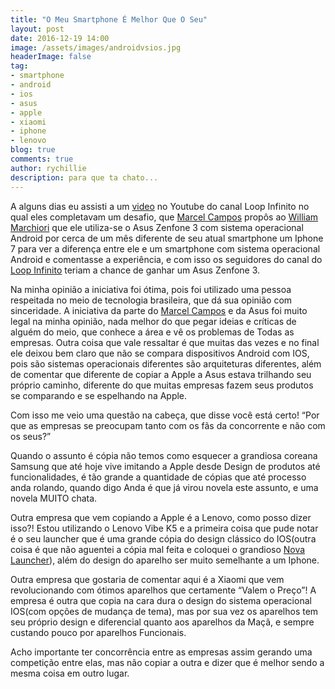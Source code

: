 ```yaml
---
title: "O Meu Smartphone É Melhor Que O Seu"
layout: post
date: 2016-12-19 14:00
image: /assets/images/androidvsios.jpg
headerImage: false
tag:
- smartphone
- android
- ios
- asus
- apple
- xiaomi
- iphone
- lenovo
blog: true
comments: true
author: rychillie
description: para que ta chato...
---
```

<script async src="//pagead2.googlesyndication.com/pagead/js/adsbygoogle.js"></script>
<!-- Anuncio Blog Rychillie -->
<ins class="adsbygoogle"
     style="display:block"
     data-ad-client="ca-pub-7837358846130941"
     data-ad-slot="9265933715"
     data-ad-format="auto"></ins>
<script>
(adsbygoogle = window.adsbygoogle || []).push({});
</script>

A alguns dias eu assisti a um <a href="https://www.youtube.com/watch?v=eAQZJwm6rbU">video</a> no Youtube do canal Loop Infinito no qual eles completavam um desafio, que <a href="https://twitter.com/marcelcampos">Marcel Campos</a> propôs ao <a href="https://twitter.com/marchwill">William Marchiori</a> que ele utiliza-se o Asus Zenfone 3 com sistema operacional Android por cerca de um mês diferente de seu atual smartphone um Iphone 7 para ver a diferença entre ele e um smartphone com sistema operacional Android e comentasse a experiência, e com isso os seguidores do canal do <a href="https://www.youtube.com/user/oloopinfinito">Loop Infinito</a> teriam a chance de ganhar um Asus Zenfone 3.

Na minha opinião a iniciativa foi ótima, pois foi utilizado uma pessoa respeitada no meio de tecnologia brasileira, que dá sua opinião com sinceridade. A iniciativa da parte do <a href="https://twitter.com/marcelcampos">Marcel Campos</a> e da Asus foi muito legal na minha opinião, nada melhor do que pegar ideias e críticas de alguém do meio, que conhece a área e vê os problemas de Todas as empresas. Outra coisa que vale ressaltar é que muitas das vezes e no final ele deixou bem claro que não se compara dispositivos Android com IOS, pois são sistemas operacionais diferentes são arquiteturas diferentes, além de comentar que diferente de copiar a Apple a Asus estava trilhando seu próprio caminho, diferente do que muitas empresas fazem seus produtos se comparando e se espelhando na Apple.

Com isso me veio uma questão na cabeça, que disse você está certo! “Por que as empresas se preocupam tanto com os fãs da concorrente e não com os seus?”

Quando o assunto é cópia não temos como esquecer a grandiosa coreana Samsung que até hoje vive imitando a Apple desde Design de produtos até funcionalidades, é tão grande a quantidade de cópias que até processo anda rolando, quando digo Anda é que já virou novela este assunto, e uma novela MUITO chata.

Outra empresa que vem copiando a Apple é a Lenovo, como posso dizer isso?! Estou utilizando o Lenovo Vibe K5 e a primeira coisa que pude notar é o seu launcher que é uma grande cópia do design clássico do IOS(outra coisa é que não aguentei a cópia mal feita e coloquei o grandioso <a href="https://play.google.com/store/apps/details?id=com.teslacoilsw.launcher">Nova Launcher</a>), além do design do aparelho ser muito semelhante a um Iphone.

Outra empresa que gostaria de comentar aqui é a Xiaomi que vem revolucionando com ótimos aparelhos que certamente “Valem o Preço”! A empresa é outra que copia na cara dura o design do sistema operacional IOS(com opções de mudança de tema), mas por sua vez os aparelhos tem seu próprio design e diferencial quanto aos aparelhos da Maçã, e sempre custando pouco por aparelhos Funcionais.

Acho importante ter concorrência entre as empresas assim gerando uma competição entre elas, mas não copiar a outra e dizer que é melhor sendo a mesma coisa em outro lugar.
